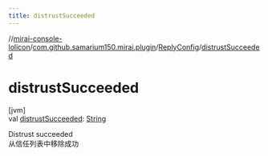 ```yaml
---
title: distrustSucceeded
---
```

//[mirai-console-lolicon](../../../index.html)/[com.github.samarium150.mirai.plugin](../index.html)/[ReplyConfig](index.html)/[distrustSucceeded](distrust-succeeded.html)



# distrustSucceeded



[jvm]\
val [distrustSucceeded](distrust-succeeded.html): [String](https://kotlinlang.org/api/latest/jvm/stdlib/kotlin/-string/index.html)



Distrust succeeded <br> 从信任列表中移除成功




